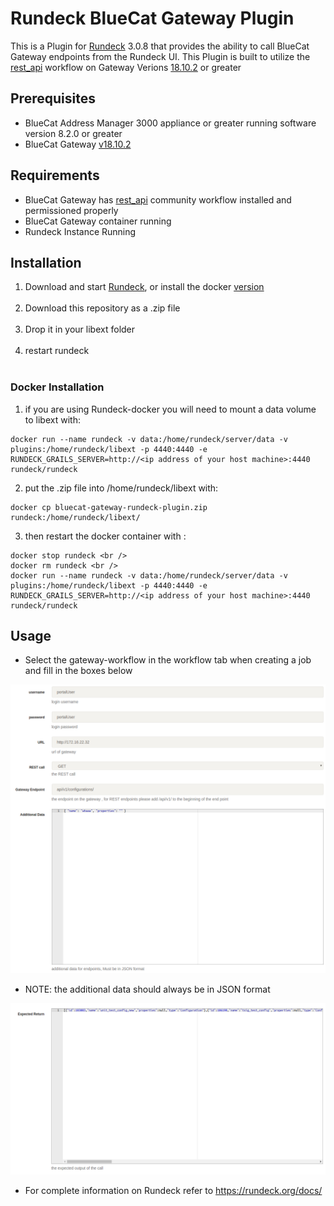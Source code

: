 # Rundeck BlueCat Gateway Plugin

This is a Plugin for [Rundeck](https://www.rundeck.com/open-source) 3.0.8 that provides the ability to call BlueCat Gateway endpoints from the Rundeck UI. This Plugin is built to utilize the [rest_api](https://github.com/bluecatlabs/gateway-workflows/tree/master/Community/rest_api) workflow on Gateway Verions [18.10.2](https://quay.io/repository/bluecat/gateway?tag=latest&tab=tags) or greater 

## Prerequisites
* BlueCat Address Manager 3000 appliance or greater running software version 8.2.0 or greater
* BlueCat Gateway [v18.10.2](https://quay.io/repository/bluecat/gateway?tag=latest&tab=tags)

## Requirements
* BlueCat Gateway has [rest_api](https://github.com/bluecatlabs/gateway-workflows/tree/master/Community/rest_api) community workflow installed and permissioned properly
* BlueCat Gateway container running
* Rundeck Instance Running


## Installation
  1. Download and start [Rundeck](http://rundeck.org/downloads.html), or install the docker [version](https://hub.docker.com/r/rundeck/rundeck/) <br /> <br />
  2. Download this repository as a .zip file <br /> <br />
  3. Drop it in your libext folder <br /> <br />
  4. restart rundeck <br /> <br />

### Docker Installation
  1. if you are using Rundeck-docker you will need to mount a data volume to libext with: <br />
  ```
  docker run --name rundeck -v data:/home/rundeck/server/data -v plugins:/home/rundeck/libext -p 4440:4440 -e RUNDECK_GRAILS_SERVER=http://<ip address of your host machine>:4440 rundeck/rundeck
  ```
  2. put the .zip file into /home/rundeck/libext with: <br />
  ```
  docker cp bluecat-gateway-rundeck-plugin.zip rundeck:/home/rundeck/libext/
  ```
  3. then restart the docker container with : <br />
  ```
  docker stop rundeck <br />
  docker rm rundeck <br />
  docker run --name rundeck -v data:/home/rundeck/server/data -v plugins:/home/rundeck/libext -p 4440:4440 -e RUNDECK_GRAILS_SERVER=http://<ip address of your host machine>:4440 rundeck/rundeck
  ```

## Usage

* Select the gateway-workflow in the workflow tab when creating a job and fill in the boxes below

![Alt Screenshot](resources/First_page.PNG)

* NOTE: the additional data should always be in JSON format

![Screenshot2](resources/expected_result.PNG)

* For complete information on Rundeck refer to https://rundeck.org/docs/




